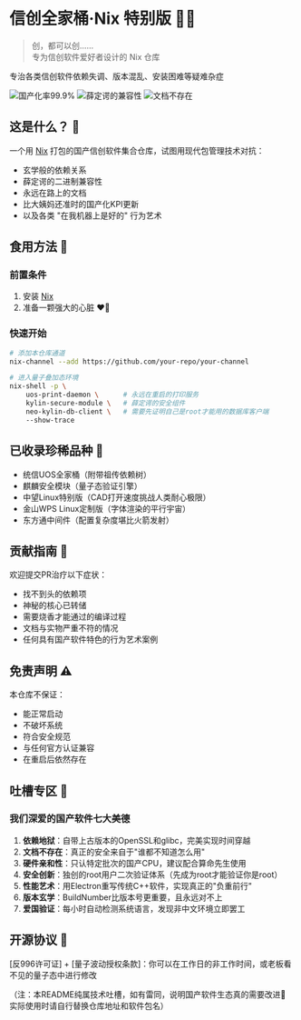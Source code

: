 # 信创全家桶·Nix 特别版 🚀🦉

> 创，都可以创……  
> 专为信创软件爱好者设计的 Nix 仓库

专治各类信创软件依赖失调、版本混乱、安装困难等疑难杂症

![国产化率99.9%](https://img.shields.io/badge/国产化率-99.9%25-red)
![薛定谔的兼容性](https://img.shields.io/badge/兼容性-薛定谔的-yellowgreen)
![文档不存在](https://img.shields.io/badge/文档-量子态-ff69b4)

## 这是什么？ 🤔

一个用 [Nix](https://nixos.org/) 打包的国产信创软件集合仓库，试图用现代包管理技术对抗：

- 玄学般的依赖关系
- 薛定谔的二进制兼容性
- 永远在路上的文档
- 比大姨妈还准时的国产化KPI更新
- 以及各类 "在我机器上是好的" 行为艺术

## 食用方法 🍜

### 前置条件

1. 安装 [Nix](https://nixos.org/download.html)
2. 准备一颗强大的心脏 ❤️🔧

### 快速开始

```bash
# 添加本仓库通道
nix-channel --add https://github.com/your-repo/your-channel

# 进入量子叠加态环境
nix-shell -p \
    uos-print-daemon \      # 永远在重启的打印服务
    kylin-secure-module \   # 薛定谔的安全组件
    neo-kylin-db-client \   # 需要先证明自己是root才能用的数据库客户端
    --show-trace
```

## 已收录珍稀品种 🦄

- 统信UOS全家桶（附带祖传依赖树）
- 麒麟安全模块（量子态验证引擎）
- 中望Linux特别版（CAD打开速度挑战人类耐心极限）
- 金山WPS Linux定制版（字体渲染的平行宇宙）
- 东方通中间件（配置复杂度堪比火箭发射）

## 贡献指南 👷

欢迎提交PR治疗以下症状：

- 找不到头的依赖项
- 神秘的核心已转储
- 需要烧香才能通过的编译过程
- 文档与实物严重不符的情况
- 任何具有国产软件特色的行为艺术案例

## 免责声明 ⚠️

本仓库不保证：

- 能正常启动
- 不破坏系统
- 符合安全规范
- 与任何官方认证兼容
- 在重启后依然存在

## 吐槽专区 😤

### 我们深爱的国产软件七大美德

1. **依赖地狱**：自带上古版本的OpenSSL和glibc，完美实现时间穿越
2. **文档不存在**：真正的安全来自于"谁都不知道怎么用"
3. **硬件亲和性**：只认特定批次的国产CPU，建议配合算命先生使用
4. **安全创新**：独创的root用户二次验证体系（先成为root才能验证你是root）
5. **性能艺术**：用Electron重写传统C++软件，实现真正的"负重前行"
6. **版本玄学**：BuildNumber比版本号更重要，且永远对不上
7. **爱国验证**：每小时自动检测系统语言，发现非中文环境立即罢工

## 开源协议 📜

[反996许可证] + [量子波动授权条款]：你可以在工作日的非工作时间，或老板看不见的量子态中进行修改

（注：本README纯属技术吐槽，如有雷同，说明国产软件生态真的需要改进🤫 实际使用时请自行替换仓库地址和软件包名）
